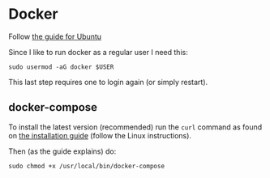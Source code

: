 # Docker

Follow [the guide for Ubuntu](https://docs.docker.com/engine/install/ubuntu/)

Since I like to run docker as a regular user I need this:

    sudo usermod -aG docker $USER

This last step requires one to login again (or simply restart).


## docker-compose

To install the latest version (recommended) run the `curl` command as found on [the installation guide](https://docs.docker.com/compose/install/) (follow the Linux instructions).

Then (as the guide explains) do:

    sudo chmod +x /usr/local/bin/docker-compose
